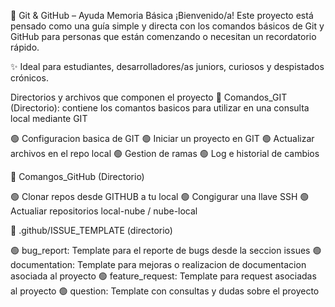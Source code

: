 🧠 Git & GitHub – Ayuda Memoria Básica
¡Bienvenido/a! Este proyecto está pensado como una guía simple y directa con los comandos básicos de Git y GitHub para personas que están comenzando o necesitan un recordatorio rápido.

✨ Ideal para estudiantes, desarrolladores/as juniors, curiosos y despistados crónicos.

Directorios y archivos que componen el proyecto
📁 Comandos_GIT (Directorio): contiene los comantos basicos para utilizar en una consulta local mediante GIT

🟢 Configuracion basica de GIT
🟢 Iniciar un proyecto en GIT
🟢 Actualizar archivos en el repo local
🟢 Gestion de ramas
🟢 Log e historial de cambios

📁 Comangos_GitHub (Directorio)

🟢 Clonar repos desde GITHUB a tu local
🟢 Congigurar una llave SSH
🟢 Actualiar repositorios local-nube / nube-local

📁 .github/ISSUE_TEMPLATE (directorio)

🟢 bug_report: Template para el reporte de bugs desde la seccion issues 
🟢 documentation: Template para mejoras o realizacion de documentacion asociada al proyecto 
🟢 feature_request: Template para request asociadas al proyecto 
🟢 question: Template con consultas y dudas sobre el proyecto